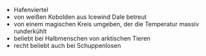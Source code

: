 -   Hafenviertel
-   von weißen Kobolden aus Icewind Dale betreut
-   von einem magischen Kreis umgeben, der die Temperatur massiv runderkühlt
-   beliebt bei Halbmenschen von arktischen Tieren
-   recht beliebt auch bei Schuppenlosen
